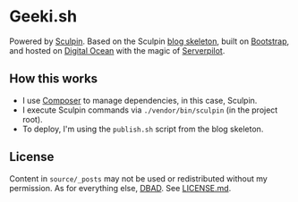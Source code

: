 Geeki.sh
========

Powered by [Sculpin][link-sculpin]. Based on the Sculpin [blog skeleton][link-skeleton],
built on [Bootstrap][link-bootstrap], and hosted on [Digital Ocean][link-digitalocean] with
the magic of [Serverpilot][link-serverpilot].

## How this works

- I use [Composer][link-composer] to manage dependencies, in this case, Sculpin.
- I execute Sculpin commands via `./vendor/bin/sculpin` (in the project root).
- To deploy, I'm using the `publish.sh` script from the blog skeleton.

## License

Content in `source/_posts` may not be used or redistributed without my permission.
As for everything else, [DBAD][link-license]. See [LICENSE.md](LICENSE.md).

[link-sculpin]: //sculpin.io
[link-skeleton]: //github.com/sculpin/sculpin-blog-skeleton
[link-bootstrap]: //getbootstrap.com
[link-digitalocean]: //digitalocean.com
[link-serverpilot]: //serverpilot.io
[link-composer]: //getcomposer
[link-license]: //dbad-license.org
